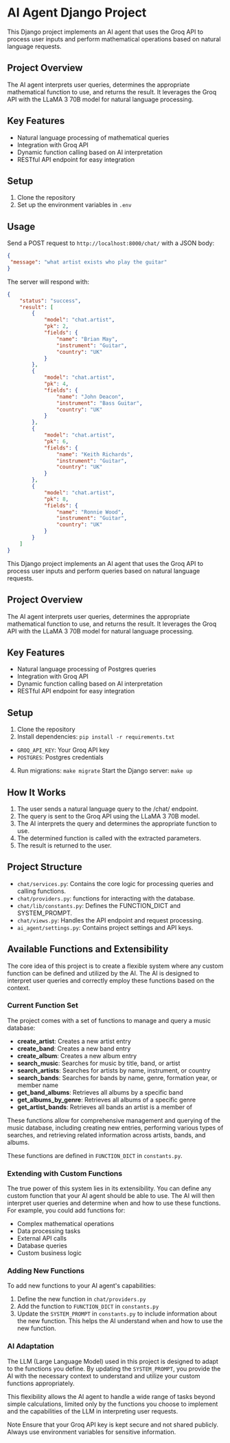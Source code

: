 # AI Agent Django Project

This Django project implements an AI agent that uses the Groq API to process user inputs and perform mathematical operations based on natural language requests.

## Project Overview

The AI agent interprets user queries, determines the appropriate mathematical function to use, and returns the result. It leverages the Groq API with the LLaMA 3 70B model for natural language processing.

## Key Features

- Natural language processing of mathematical queries
- Integration with Groq API
- Dynamic function calling based on AI interpretation
- RESTful API endpoint for easy integration

## Setup

1. Clone the repository
2. Set up the environment variables in `.env`


## Usage

Send a POST request to `http://localhost:8000/chat/` with a JSON body:

```json
{
 "message": "what artist exists who play the guitar"
}
```
The server will respond with:
```json
{
    "status": "success",
    "result": [
        {
            "model": "chat.artist",
            "pk": 2,
            "fields": {
                "name": "Brian May",
                "instrument": "Guitar",
                "country": "UK"
            }
        },
        {
            "model": "chat.artist",
            "pk": 4,
            "fields": {
                "name": "John Deacon",
                "instrument": "Bass Guitar",
                "country": "UK"
            }
        },
        {
            "model": "chat.artist",
            "pk": 6,
            "fields": {
                "name": "Keith Richards",
                "instrument": "Guitar",
                "country": "UK"
            }
        },
        {
            "model": "chat.artist",
            "pk": 8,
            "fields": {
                "name": "Ronnie Wood",
                "instrument": "Guitar",
                "country": "UK"
            }
        }
    ]
}
```


This Django project implements an AI agent that uses the Groq API to process user inputs and perform queries based on natural language requests.

## Project Overview

The AI agent interprets user queries, determines the appropriate mathematical function to use, and returns the result. It leverages the Groq API with the LLaMA 3 70B model for natural language processing.

## Key Features

- Natural language processing of Postgres queries
- Integration with Groq API
- Dynamic function calling based on AI interpretation
- RESTful API endpoint for easy integration

## Setup

1. Clone the repository
2. Install dependencies:
`pip install -r requirements.txt`
- `GROQ_API_KEY`: Your Groq API key
- `POSTGRES`: Postgres credentials

4. Run migrations:
`make migrate`
Start the Django server:
`make up`


## How It Works

1. The user sends a natural language query to the /chat/ endpoint.
2. The query is sent to the Groq API using the LLaMA 3 70B model.
3. The AI interprets the query and determines the appropriate function to use.
4. The determined function is called with the extracted parameters.
5. The result is returned to the user.

## Project Structure

- `chat/services.py`: Contains the core logic for processing queries and calling functions.
- `chat/providers.py`: functions for interacting with the database.
- `chat/lib/constants.py`: Defines the FUNCTION_DICT and SYSTEM_PROMPT.
- `chat/views.py`: Handles the API endpoint and request processing.
- `ai_agent/settings.py`: Contains project settings and API keys.

## Available Functions and Extensibility

The core idea of this project is to create a flexible system where any custom function can be defined and utilized by the AI. The AI is designed to interpret user queries and correctly employ these functions based on the context.

### Current Function Set

The project comes with a set of functions to manage and query a music database:

- **create_artist**: Creates a new artist entry
- **create_band**: Creates a new band entry
- **create_album**: Creates a new album entry
- **search_music**: Searches for music by title, band, or artist
- **search_artists**: Searches for artists by name, instrument, or country
- **search_bands**: Searches for bands by name, genre, formation year, or member name
- **get_band_albums**: Retrieves all albums by a specific band
- **get_albums_by_genre**: Retrieves all albums of a specific genre
- **get_artist_bands**: Retrieves all bands an artist is a member of

These functions allow for comprehensive management and querying of the music database, including creating new entries, performing various types of searches, and retrieving related information across artists, bands, and albums.

These functions are defined in `FUNCTION_DICT` in `constants.py`.

### Extending with Custom Functions

The true power of this system lies in its extensibility. You can define any custom function that your AI agent should be able to use. The AI will then interpret user queries and determine when and how to use these functions. For example, you could add functions for:

- Complex mathematical operations
- Data processing tasks
- External API calls
- Database queries
- Custom business logic

### Adding New Functions

To add new functions to your AI agent's capabilities:

1. Define the new function in `chat/providers.py`
2. Add the function to `FUNCTION_DICT` in `constants.py`
3. Update the `SYSTEM_PROMPT` in `constants.py` to include information about the new function. This helps the AI understand when and how to use the new function.

### AI Adaptation

The LLM (Large Language Model) used in this project is designed to adapt to the functions you define. By updating the `SYSTEM_PROMPT`, you provide the AI with the necessary context to understand and utilize your custom functions appropriately.

This flexibility allows the AI agent to handle a wide range of tasks beyond simple calculations, limited only by the functions you choose to implement and the capabilities of the LLM in interpreting user requests.

Note
Ensure that your Groq API key is kept secure and not shared publicly. Always use environment variables for sensitive information.